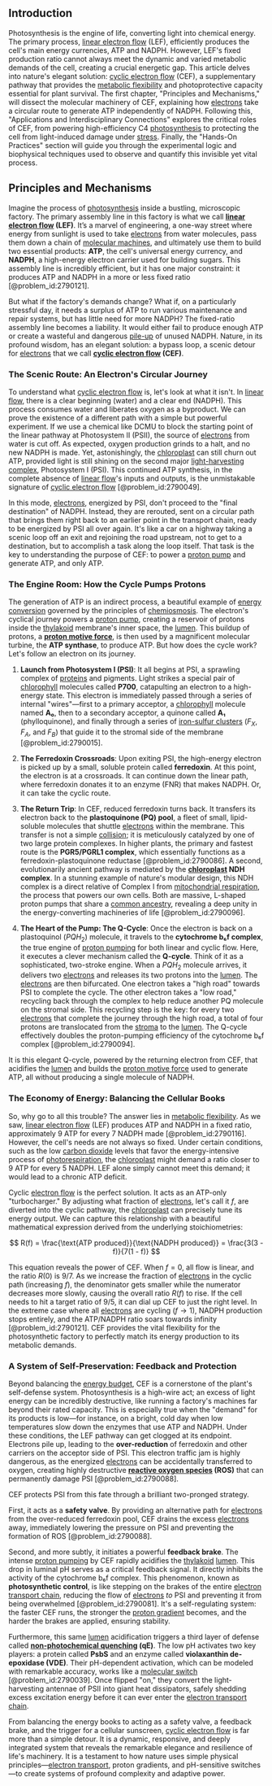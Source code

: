 ## Introduction
Photosynthesis is the engine of life, converting light into chemical energy. The primary process, [linear electron flow](@article_id:141208) (LEF), efficiently produces the cell's main energy currencies, ATP and NADPH. However, LEF's fixed production ratio cannot always meet the dynamic and varied metabolic demands of the cell, creating a crucial energetic gap. This article delves into nature's elegant solution: [cyclic electron flow](@article_id:146629) (CEF), a supplementary pathway that provides the [metabolic flexibility](@article_id:154098) and photoprotective capacity essential for plant survival. The first chapter, "Principles and Mechanisms," will dissect the molecular machinery of CEF, explaining how [electrons](@article_id:136939) take a circular route to generate ATP independently of NADPH. Following this, "Applications and Interdisciplinary Connections" explores the critical roles of CEF, from powering high-efficiency C4 [photosynthesis](@article_id:139488) to protecting the cell from light-induced damage under [stress](@article_id:161554). Finally, the "Hands-On Practices" section will guide you through the experimental logic and biophysical techniques used to observe and quantify this invisible yet vital process.

## Principles and Mechanisms

Imagine the process of [photosynthesis](@article_id:139488) inside a bustling, microscopic factory. The primary assembly line in this factory is what we call **[linear electron flow](@article_id:141208) (LEF)**. It’s a marvel of engineering, a one-way street where energy from sunlight is used to take [electrons](@article_id:136939) from water molecules, pass them down a chain of [molecular machines](@article_id:151563), and ultimately use them to build two essential products: **ATP**, the cell's universal energy currency, and **NADPH**, a high-energy electron carrier used for building sugars. This assembly line is incredibly efficient, but it has one major constraint: it produces ATP and NADPH in a more or less fixed ratio [@problem_id:2790121].

But what if the factory's demands change? What if, on a particularly stressful day, it needs a surplus of ATP to run various maintenance and repair systems, but has little need for more NADPH? The fixed-ratio assembly line becomes a liability. It would either fail to produce enough ATP or create a wasteful and dangerous [pile-up](@article_id:202928) of unused NADPH. Nature, in its profound wisdom, has an elegant solution: a bypass loop, a scenic detour for [electrons](@article_id:136939) that we call **[cyclic electron flow](@article_id:146629) (CEF)**.

### The Scenic Route: An Electron's Circular Journey

To understand what [cyclic electron flow](@article_id:146629) is, let's look at what it isn't. In [linear flow](@article_id:273292), there is a clear beginning (water) and a clear end (NADPH). This process consumes water and liberates oxygen as a byproduct. We can prove the existence of a different path with a simple but powerful experiment. If we use a chemical like DCMU to block the starting point of the linear pathway at Photosystem II (PSII), the source of [electrons](@article_id:136939) from water is cut off. As expected, oxygen production grinds to a halt, and no new NADPH is made. Yet, astonishingly, the [chloroplast](@article_id:139135) can still churn out ATP, provided light is still shining on the second major [light-harvesting complex](@article_id:151301), Photosystem I (PSI). This continued ATP synthesis, in the complete absence of [linear flow](@article_id:273292)'s inputs and outputs, is the unmistakable signature of [cyclic electron flow](@article_id:146629) [@problem_id:2790049].

In this mode, [electrons](@article_id:136939), energized by PSI, don't proceed to the "final destination" of NADPH. Instead, they are rerouted, sent on a circular path that brings them right back to an earlier point in the transport chain, ready to be energized by PSI all over again. It's like a car on a highway taking a scenic loop off an exit and rejoining the road upstream, not to get to a destination, but to accomplish a task along the loop itself. That task is the key to understanding the purpose of CEF: to power a [proton pump](@article_id:139975) and generate ATP, and only ATP.

### The Engine Room: How the Cycle Pumps Protons

The generation of ATP is an indirect process, a beautiful example of [energy conversion](@article_id:138080) governed by the principles of [chemiosmosis](@article_id:137015). The electron's cyclical journey powers a [proton pump](@article_id:139975), creating a reservoir of protons inside the [thylakoid](@article_id:178420) membrane's inner space, the [lumen](@article_id:173231). This buildup of protons, a **[proton motive force](@article_id:148298)**, is then used by a magnificent molecular turbine, the **ATP synthase**, to produce ATP. But how does the cycle work? Let's follow an electron on its journey.

1.  **Launch from Photosystem I (PSI)**: It all begins at PSI, a sprawling complex of [proteins](@article_id:264508) and pigments. Light strikes a special pair of [chlorophyll](@article_id:143203) molecules called **P700**, catapulting an electron to a high-energy state. This electron is immediately passed through a series of internal "wires"—first to a primary acceptor, a [chlorophyll](@article_id:143203) molecule named **A₀**, then to a secondary acceptor, a quinone called **A₁** (phylloquinone), and finally through a series of [iron-sulfur clusters](@article_id:152666) ($F_{X}$, $F_{A}$, and $F_{B}$) that guide it to the stromal side of the membrane [@problem_id:2790015].

2.  **The Ferredoxin Crossroads**: Upon exiting PSI, the high-energy electron is picked up by a small, soluble protein called **ferredoxin**. At this point, the electron is at a crossroads. It can continue down the linear path, where ferredoxin donates it to an enzyme (FNR) that makes NADPH. Or, it can take the cyclic route.

3.  **The Return Trip**: In CEF, reduced ferredoxin turns back. It transfers its electron back to the **plastoquinone (PQ) pool**, a fleet of small, lipid-soluble molecules that shuttle [electrons](@article_id:136939) within the membrane. This transfer is not a simple [collision](@article_id:178033); it is meticulously catalyzed by one of two large protein complexes. In higher plants, the primary and fastest route is the **PGR5/PGRL1 complex**, which essentially functions as a ferredoxin-plastoquinone reductase [@problem_id:2790086]. A second, evolutionarily ancient pathway is mediated by the **[chloroplast](@article_id:139135) NDH complex**. In a stunning example of nature's modular design, this NDH complex is a direct relative of Complex I from [mitochondrial respiration](@article_id:151431), the process that powers our own cells. Both are massive, L-shaped proton pumps that share a [common ancestry](@article_id:175828), revealing a deep unity in the energy-converting machineries of life [@problem_id:2790096].

4.  **The Heart of the Pump: The Q-Cycle**: Once the electron is back on a plastoquinol ($PQH_2$) molecule, it travels to the **cytochrome b₆f complex**, the true engine of [proton pumping](@article_id:169324) for both linear and cyclic flow. Here, it executes a clever mechanism called the **Q-cycle**. Think of it as a sophisticated, two-stroke engine. When a $PQH_2$ molecule arrives, it delivers two [electrons](@article_id:136939) and releases its two protons into the [lumen](@article_id:173231). The [electrons](@article_id:136939) are then bifurcated. One electron takes a "high road" towards PSI to complete the cycle. The other electron takes a "low road," recycling back through the complex to help reduce another PQ molecule on the stromal side. This recycling step is the key: for every two [electrons](@article_id:136939) that complete the journey through the high road, a total of four protons are translocated from the [stroma](@article_id:167468) to the [lumen](@article_id:173231). The Q-cycle effectively doubles the proton-pumping efficiency of the cytochrome b₆f complex [@problem_id:2790094].

It is this elegant Q-cycle, powered by the returning electron from CEF, that acidifies the [lumen](@article_id:173231) and builds the [proton motive force](@article_id:148298) used to generate ATP, all without producing a single molecule of NADPH.

### The Economy of Energy: Balancing the Cellular Books

So, why go to all this trouble? The answer lies in [metabolic flexibility](@article_id:154098). As we saw, [linear electron flow](@article_id:141208) (LEF) produces ATP and NADPH in a fixed ratio, approximately $9$ ATP for every $7$ NADPH made [@problem_id:2790116]. However, the cell's needs are not always so fixed. Under certain conditions, such as the low [carbon dioxide](@article_id:184435) levels that favor the energy-intensive process of [photorespiration](@article_id:138821), the [chloroplast](@article_id:139135) might demand a ratio closer to $9$ ATP for every $5$ NADPH. LEF alone simply cannot meet this demand; it would lead to a chronic ATP deficit.

Cyclic [electron flow](@article_id:269905) is the perfect solution. It acts as an ATP-only "turbocharger." By adjusting what fraction of [electrons](@article_id:136939), let's call it $f$, are diverted into the cyclic pathway, the [chloroplast](@article_id:139135) can precisely tune its energy output. We can capture this relationship with a beautiful mathematical expression derived from the underlying stoichiometries:

$$
R(f) = \frac{\text{ATP produced}}{\text{NADPH produced}} = \frac{3(3 - f)}{7(1 - f)}
$$

This equation reveals the power of CEF. When $f=0$, all flow is linear, and the ratio $R(0)$ is $9/7$. As we increase the fraction of [electrons](@article_id:136939) in the cyclic path (increasing $f$), the denominator gets smaller while the numerator decreases more slowly, causing the overall ratio $R(f)$ to rise. If the cell needs to hit a target ratio of $9/5$, it can dial up CEF to just the right level. In the extreme case where all [electrons](@article_id:136939) are cycling ($f \to 1$), NADPH production stops entirely, and the ATP/NADPH ratio soars towards infinity [@problem_id:2790121]. CEF provides the vital flexibility for the photosynthetic factory to perfectly match its energy production to its metabolic demands.

### A System of Self-Preservation: Feedback and Protection

Beyond balancing the [energy budget](@article_id:200533), CEF is a cornerstone of the plant's self-defense system. Photosynthesis is a high-wire act; an excess of light energy can be incredibly destructive, like running a factory's machines far beyond their rated capacity. This is especially true when the "demand" for its products is low—for instance, on a bright, cold day when low temperatures slow down the enzymes that use ATP and NADPH. Under these conditions, the LEF pathway can get clogged at its endpoint. Electrons pile up, leading to the **over-reduction** of ferredoxin and other carriers on the acceptor side of PSI. This electron traffic jam is highly dangerous, as the energized [electrons](@article_id:136939) can be accidentally transferred to oxygen, creating highly destructive **[reactive oxygen species](@article_id:143176) (ROS)** that can permanently damage PSI [@problem_id:2790088].

CEF protects PSI from this fate through a brilliant two-pronged strategy.

First, it acts as a **safety valve**. By providing an alternative path for [electrons](@article_id:136939) from the over-reduced ferredoxin pool, CEF drains the excess [electrons](@article_id:136939) away, immediately lowering the pressure on PSI and preventing the formation of ROS [@problem_id:2790088].

Second, and more subtly, it initiates a powerful **feedback brake**. The intense [proton pumping](@article_id:169324) by CEF rapidly acidifies the [thylakoid](@article_id:178420) [lumen](@article_id:173231). This drop in luminal pH serves as a critical feedback signal. It directly inhibits the activity of the cytochrome b₆f complex. This phenomenon, known as **photosynthetic control**, is like stepping on the brakes of the entire [electron transport chain](@article_id:144516), reducing the flow of [electrons](@article_id:136939) *to* PSI and preventing it from being overwhelmed [@problem_id:2790081]. It's a self-regulating system: the faster CEF runs, the stronger the [proton gradient](@article_id:154261) becomes, and the harder the brakes are applied, ensuring stability.

Furthermore, this same [lumen](@article_id:173231) acidification triggers a third layer of defense called **[non-photochemical quenching](@article_id:154412) (qE)**. The low pH activates two key players: a protein called **PsbS** and an enzyme called **violaxanthin de-epoxidase (VDE)**. Their pH-dependent activation, which can be modeled with remarkable accuracy, works like a [molecular switch](@article_id:270073) [@problem_id:2790039]. Once flipped "on," they convert the light-harvesting antennae of PSII into giant heat dissipators, safely shedding excess excitation energy before it can ever enter the [electron transport chain](@article_id:144516).

From balancing the energy books to acting as a safety valve, a feedback brake, and the trigger for a cellular sunscreen, [cyclic electron flow](@article_id:146629) is far more than a simple detour. It is a dynamic, responsive, and deeply integrated system that reveals the remarkable elegance and resilience of life's machinery. It is a testament to how nature uses simple physical principles—[electron transport](@article_id:136482), proton gradients, and pH-sensitive switches—to create systems of profound complexity and adaptive power.

